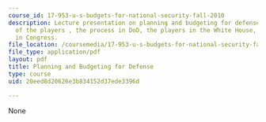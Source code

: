 ```yaml
---
course_id: 17-953-u-s-budgets-for-national-security-fall-2010
description: Lecture presentation on planning and budgeting for defense, an overview
  of the players , the process in DoD, the players in the White House, and the process
  in Congress.
file_location: /coursemedia/17-953-u-s-budgets-for-national-security-fall-2010/20eed8d20626e3b834152d37ede3396d_MIT17_953F10_Defense_Plan.pdf
file_type: application/pdf
layout: pdf
title: Planning and Budgeting for Defense
type: course
uid: 20eed8d20626e3b834152d37ede3396d

---
```

None